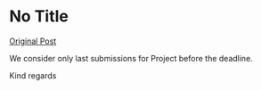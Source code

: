 # No Title

[Original Post](https://discourse.onlinedegree.iitm.ac.in/t/167410/2)

<p>We consider only last submissions for Project before the deadline.</p>
<p>Kind regards</p>